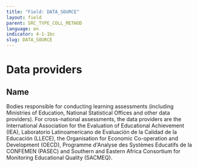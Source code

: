 ```yaml
---
title: "Field: DATA_SOURCE"
layout: field
parent: SRC_TYPE_COLL_METHOD
language: en
indicator: 4-1-1bc
slug: DATA_SOURCE
---
```

# Data providers

## Name

Bodies responsible for conducting learning assessments (including Ministries of Education, National Statistical Offices and other data providers). For cross-national assessments, the data providers are the International Association for the Evaluation of Educational Achievement (IEA), Laboratorio Latinoamericano de Evaluación de la Calidad de la Educación (LLECE), the Organisation for Economic Co-operation and Development (OECD), Programme d'Analyse des Systèmes Educatifs de la CONFEMEN (PASEC) and Southern and Eastern Africa Consortium for Monitoring Educational Quality (SACMEQ).